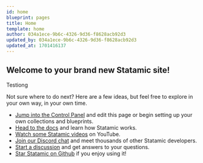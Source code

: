 ```yaml
---
id: home
blueprint: pages
title: Home
template: home
author: 034a1ece-9b6c-4326-9d36-f8628acb92d3
updated_by: 034a1ece-9b6c-4326-9d36-f8628acb92d3
updated_at: 1701416137
---
```

## Welcome to your brand new Statamic site!

Testiong

Not sure where to do next? Here are a few ideas, but feel free to explore in your own way, in your own time.

- [Jump into the Control Panel](/cp) and edit this page or begin setting up your own collections and blueprints.
- [Head to the docs](https://statamic.dev) and learn how Statamic works.
- [Watch some Statamic videos](https://youtube.com/statamic) on YouTube.
- [Join our Discord chat](https://statamic.com/discord) and meet thousands of other Statamic developers.
- [Start a discussion](https://github.com/statamic/cms/discussions) and get answers to your questions.
- [Star Statamic on Github](https://github.com/statamic/cms) if you enjoy using it!
